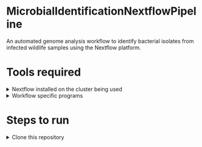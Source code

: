 # MicrobialIdentificationNextflowPipeline

An automated genome analysis workflow to identify bacterial isolates from infected wildlife samples using the Nextflow platform.

#  Tools required

<details>
  <summary>
  Nextflow installed on the cluster being used
  </summary>
  <br>
  a. Nextflow requires Bash 3.2 or later and Java 11 till 18 to be installed on the cluster
  </br>
  </br>
  b. Depending on the cluster program management loader, module loading can vary. An example of checking for module nextflow on SLURM (Simple Linux Utility for Resource Management) is the following:
  
  ```bash scripting
    $ module spider nextflow
  ```
  c. The output then looks like such:
  
  ```bash scripting
    -------------------------------------------------------------------------
    nextflow: nextflow/21.10.6
    -------------------------------------------------------------------------

    This module can be loaded directly: module load nextflow/21.10.6

    Help:
      Nextflow: Data-driven computational pipelines
      Nextflow enables scalable and reproducible scientific workflows using software containers. It allows the 
      adaptation of pipelines written in the most common scripting languages.
      Its fluent DSL simplifies the implementation and the deployment of complex parallel and 
      reactive workflows on clouds and clusters.
  ```

</details>

<details>
  <summary>
  Workflow specific programs
  </summary>
  <br>
  These need to also be installed on the cluster:
    </br>
    a. FastQC
    </br>
    b. Timmomatic
    </br>
    c. Unicycler
    </br>
    d. QUAST
    </br>
    e. BLAST
    </br>
    f. FastANI
    </br>
    g. Barrnap
    
</details>

# Steps to run

<details>
  <summary>
    Clone this repository
  </summary>
  <br>
  a. Make sure git is installed by typing the following in the command prompt:
  
    ```bash scripting
      $ git --version
    ```
  
  b. Then clone this repository:
  
    ```bash scripting
      $ git clone https://github.com/WyoARCC-Research/MicrobialIdentificationNextflowPipeline.git
    ```
</details>



  
